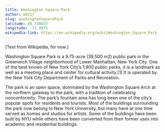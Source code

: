 ```yaml
---
title: Washington Square Park
author: mds17
slug: washingtonSquarePark
latitude: 40.730833
longitude: -73.9975
wikipedia-link: https://en.wikipedia.org/wiki/Washington_Square_Park
---
```


[Text from Wikipedia, for now.]

Washington Square Park is a 9.75-acre (39,500 m2) public park in the Greenwich
Village neighborhood of Lower Manhattan, New York City. One of the best known
of New York City’s 1,900 public parks, it is a landmark as well as a meeting
place and center for cultural activity.[1] It is operated by the New York City
Department of Parks and Recreation.

The park is an open space, dominated by the Washington Square Arch at the
northern gateway to the park, with a tradition of celebrating nonconformity.
The park’s fountain area has long been one of the city’s popular spots for
residents and tourists. Most of the buildings surrounding the park now belong
to New York University, but many have at one time served as homes and studios
for artists. Some of the buildings have been built by NYU while others have
been converted from their former uses into academic and residential buildings.
